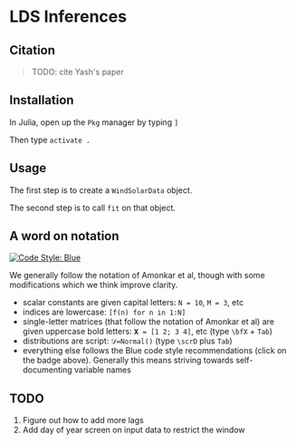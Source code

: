 # LDS Inferences

## Citation

> TODO: cite Yash's paper

## Installation

In Julia, open up the `Pkg` manager by typing `]`

Then type `activate .`

## Usage

The first step is to create a `WindSolarData` object.

The second step is to call `fit` on that object.

## A word on notation

[![Code Style: Blue](https://img.shields.io/badge/code%20style-blue-4495d1.svg)](https://github.com/invenia/BlueStyle)

We generally follow the notation of Amonkar et al, though with some modifications which we think improve clarity.

* scalar constants are given capital letters: `N = 10`, `M = 3`, etc
* indices are lowercase: `[f(n) for n in 1:N]`
* single-letter matrices (that follow the notation of Amonkar et al) are given uppercase bold letters: `𝐗 = [1 2; 3 4]`, etc (type `\bfX` + `Tab`)
* distributions are script: `𝒟=Normal()` (type `\scrD` plus `Tab`)
* everything else follows the Blue code style recommendations (click on the badge above). Generally this means striving towards self-documenting variable names

## TODO

1. Figure out how to add more lags
2. Add day of year screen on input data to restrict the window
